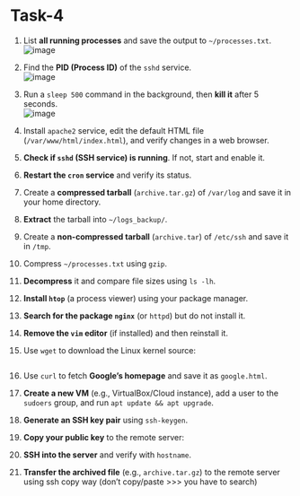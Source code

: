 # Task-4
1. List **all running processes** and save the output to `~/processes.txt`.  
![image](https://github.com/user-attachments/assets/723ca425-6033-4b86-bb82-fd4fd29114e7)

2. Find the **PID (Process ID)** of the `sshd` service.  
![image](https://github.com/user-attachments/assets/2469e818-6372-4015-9f15-eb87dec8ef92)

3. Run a `sleep 500` command in the background, then **kill it** after 5 seconds.  
![image](https://github.com/user-attachments/assets/b222f16d-92a0-4a0a-8e5d-6ef9a80b8a0e)

4. Install `apache2` service, edit the default HTML file (`/var/www/html/index.html`), and verify changes in a web browser.  
5. **Check if `sshd` (SSH service) is running**. If not, start and enable it.  
6. **Restart the `cron` service** and verify its status.  

7. Create a **compressed tarball** (`archive.tar.gz`) of `/var/log` and save it in your home directory.  
8. **Extract** the tarball into `~/logs_backup/`.  
9. Create a **non-compressed tarball** (`archive.tar`) of `/etc/ssh` and save it in `/tmp`.  

10. Compress `~/processes.txt` using `gzip`.  
11. **Decompress** it and compare file sizes using `ls -lh`.  

12. **Install `htop`** (a process viewer) using your package manager.  
13. **Search for the package `nginx`** (or `httpd`) but do not install it.  
14. **Remove the `vim` editor** (if installed) and then reinstall it.  

15. Use `wget` to download the Linux kernel source:  
    
    ```  
16. Use `curl` to fetch **Google’s homepage** and save it as `google.html`.  

17. **Create a new VM** (e.g., VirtualBox/Cloud instance), add a user to the `sudoers` group, and run `apt update && apt upgrade`.  
18. **Generate an SSH key pair** using `ssh-keygen`.  
19. **Copy your public key** to the remote server:  
20. **SSH into the server** and verify with `hostname`.  
21. **Transfer the archived file** (e.g., `archive.tar.gz`) to the remote server using ssh copy way (don’t copy/paste >>> you have to search)


